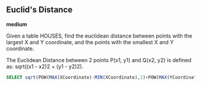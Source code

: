 ## Euclid's Distance
**medium**


Given a table HOUSES, find the euclidean distance between points with the largest X and Y coordinate, and the points with the smallest X and Y coordinate.

The Euclidean Distance between 2 points P(x1, y1) and Q(x2, y2) is defined as: sqrt((x1 - x2)2 + (y1 - y2)2).

```sql
SELECT sqrt(POW(MAX(XCoordinate)-MIN(XCoordinate),2)+POW(MAX(YCoordinate)-MIN(YCoordinate),2)) as "A" from HOUSES
```